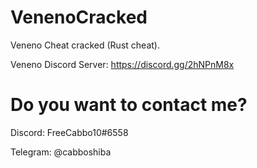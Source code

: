 # VenenoCracked
Veneno Cheat cracked (Rust cheat).

Veneno Discord Server: https://discord.gg/2hNPnM8x

# Do you want to contact me?
Discord: FreeCabbo10#6558


Telegram: @cabboshiba
